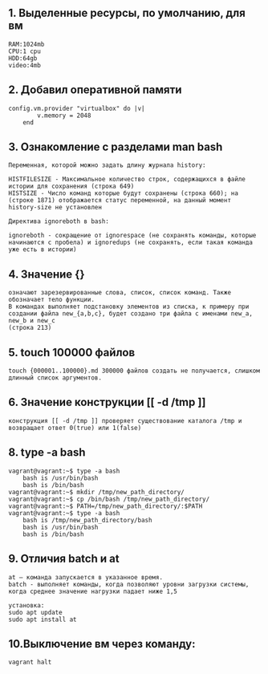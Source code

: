 ## 1. Выделенные ресурсы, по умолчанию, для вм
```
RAM:1024mb
CPU:1 cpu
HDD:64gb
video:4mb
```

## 2. Добавил оперативной памяти
```
config.vm.provider "virtualbox" do |v|
        v.memory = 2048
    end
```
## 3.	Ознакомление с разделами man bash
  ```
  Переменная, которой можно задать длину журнала history:

HISTFILESIZE - Максимальное количество строк, содержащихся в файле истории для сохранения (строка 649)
HISTSIZE - Число команд которые будут сохранены (строка 660); на (строке 1871) отображается статус переменной, на данный момент history-size не установлен

Директива ignoreboth в bash:
  
  ignoreboth - сокращение от ignorespace (не сохранять команды, которые начинаются с пробела) и ignoredups (не сохранять, если такая команда уже есть в истории)
```
## 4.	Значение {}
```
означают зарезервированные слова, список, список команд. Также обозначает тело функции.
В командах выполняет подстановку элементов из списка, к примеру при создании файла new_{a,b,c}, будет создано три файла с именами new_a, new_b и new_c
(строка 213)
```
## 5.	touch 100000 файлов
```
touch {000001..100000}.md 300000 файлов создать не получается, слишком длинный список аргументов.
```
## 6. Значение конструкции [[ -d /tmp ]]	
```
конструкция [[ -d /tmp ]] проверяет существование каталога /tmp и возвращает ответ 0(true) или 1(false)
```
## 8. type -a bash
```
vagrant@vagrant:~$ type -a bash
	bash is /usr/bin/bash
	bash is /bin/bash
vagrant@vagrant:~$ mkdir /tmp/new_path_directory/
vagrant@vagrant:~$ cp /bin/bash /tmp/new_path_directory/
vagrant@vagrant:~$ PATH=/tmp/new_path_directory/:$PATH
vagrant@vagrant:~$ type -a bash
	bash is /tmp/new_path_directory/bash
	bash is /usr/bin/bash
	bash is /bin/bash
```
## 9. Отличия batch и at
```
at — команда запускается в указанное время.
batch - выполняет команды, когда позволяют уровни загрузки системы, когда среднее значение нагрузки падает ниже 1,5

установка:
sudo apt update
sudo apt install at
```
## 10.Выключение вм через команду:
```
vagrant halt
```
